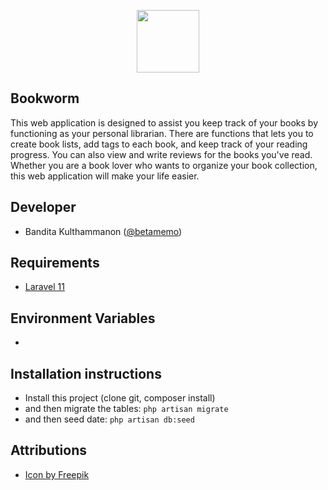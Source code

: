 <p align="center"><a href="https://www.github.com/betamemo" target="_blank"><img src="https://drive.usercontent.google.com/download?id=1zi4tql9TtpSwqgMDuNbm1L5r-Yl0-CIU&authuser=0" width="100"></a></p>

## Bookworm
This web application is designed to assist you keep track of your books by functioning as your personal librarian. There are functions that lets you to create book lists, add tags to each book, and keep track of your reading progress. You can also view and write reviews for the books you've read. Whether you are a book lover who wants to organize your book collection, this web application will make your life easier.

## Developer
- Bandita Kulthammanon ([@betamemo](https://www.github.com/betamemo))

## Requirements
- [Laravel 11](https://laravel.com/docs/11.x/releases)

## Environment Variables
-

## Installation instructions 
- Install this project (clone git, composer install) 
- and then migrate the tables: `php artisan migrate` 
- and then seed date: `php artisan db:seed`

## Attributions
- <a href="https://www.freepik.com/icon/worm_742389#fromView=search&page=1&position=40&uuid=37d70866-a784-4155-b66c-c33d3128921d">Icon by Freepik</a>
